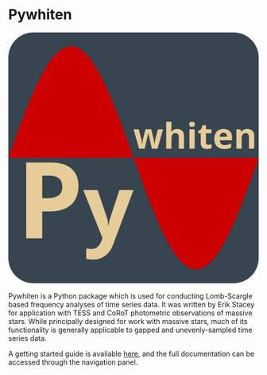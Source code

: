 # Pywhiten

![PyWhiten](pywhitenlogo3.png)

Pywhiten is a Python package which is used for conducting Lomb-Scargle based frequency analyses of time series data. It was
written by Erik Stacey for application with TESS and CoRoT photometric observations of massive stars. While principally
designed for work with massive stars, much of its functionality is generally applicable to gapped and unevenly-sampled
time series data.

A getting started guide is available [here](https://pywhiten.readthedocs.io/en/latest/getting-started), and the full
documentation can be accessed through the navigation panel.